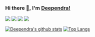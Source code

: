 ### Hi there 👋, I'm [Deependra!](http://dsrportfolio.me/portfolio/)

[<img src="https://img.icons8.com/doodle/48/000000/instagram-new.png"/>](https://www.instagram.com/dsr1505/) [<img src="https://img.icons8.com/doodle/48/000000/twitter--v1.png"/>](https://twitter.com/dsr1505) [<img src="https://img.icons8.com/doodle/48/000000/facebook-new.png"/>](https://www.facebook.com/dsr1598/) [<img src="https://img.icons8.com/doodle/48/000000/linkedin.png"/>](https://www.linkedin.com/in/deependra-singh-rajput/)

[![Deependra's github stats](https://github-readme-stats.vercel.app/api?username=dsr1505&show_icons=true)](https://github.com/dsr1505/github-readme-stats)
[![Top Langs](https://github-readme-stats.vercel.app/api/top-langs/?username=dsr1505&layout=compact)](https://github.com/dsr1505/github-readme-stats)
